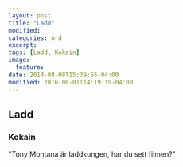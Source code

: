 ```yaml
---
layout: post
title: "Ladd"
modified:
categories: ord
excerpt:
tags: [Ladd, Kokain]
image:
  feature:
date: 2014-08-08T15:39:55-04:00
modified: 2016-06-01T14:19:19-04:00
---
```


## Ladd

### Kokain

"Tony Montana är laddkungen, har du sett filmen?"

